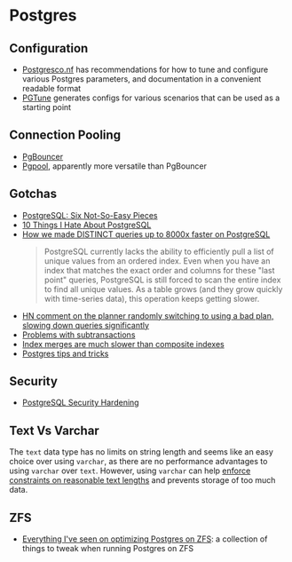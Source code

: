 
# Postgres

## Configuration

- [Postgresco.nf](https://postgresqlco.nf/) has recommendations for how to tune and configure various Postgres parameters, and documentation in a convenient readable format
- [PGTune](https://pgtune.leopard.in.ua/) generates configs for various scenarios that can be used as a starting point

## Connection Pooling

- [PgBouncer](https://www.pgbouncer.org/)
- [Pgpool](https://www.pgpool.net/mediawiki/index.php/Main_Page), apparently more versatile than PgBouncer

## Gotchas

- [PostgreSQL: Six Not-So-Easy Pieces](https://pgdash.io/blog/postgresql-six-not-so-easy-pieces.html)
- [10 Things I Hate About PostgreSQL](https://rbranson.medium.com/10-things-i-hate-about-postgresql-20dbab8c2791)
- [How we made DISTINCT queries up to 8000x faster on PostgreSQL ](https://blog.timescale.com/blog/how-we-made-distinct-queries-up-to-8000x-faster-on-postgresql/)
  > PostgreSQL currently lacks the ability to efficiently pull a list of unique values from an ordered index. Even when you have an index that matches the exact order and columns for these "last point" queries, PostgreSQL is still forced to scan the entire index to find all unique values. As a table grows (and they grow quickly with time-series data), this operation keeps getting slower.
- [HN comment on the planner randomly switching to using a bad plan, slowing down queries significantly](https://news.ycombinator.com/item?id=28489340)
- [Problems with subtransactions](https://about.gitlab.com/blog/2021/09/29/why-we-spent-the-last-month-eliminating-postgresql-subtransactions/)
- [Index merges are much slower than composite indexes](https://sirupsen.com/index-merges)
- [Postgres tips and tricks](https://www.crunchydata.com/postgres-tips)

## Security

- [PostgreSQL Security Hardening](https://goteleport.com/blog/securing-postgres-postgresql/)

## Text Vs Varchar

The `text` data type has no limits on string length and seems like an easy choice over using `varchar`, as there are no performance advantages to using `varchar` over `text`. However, using `varchar` can help [enforce constraints on reasonable text lengths](https://brandur.org/text) and prevents storage of too much data.

## ZFS

- [Everything I've seen on optimizing Postgres on ZFS](https://vadosware.io/post/everything-ive-seen-on-optimizing-postgres-on-zfs-on-linux/): a collection of things to tweak when running Postgres on ZFS

